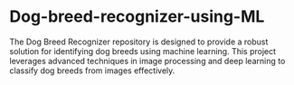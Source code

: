 # Dog-breed-recognizer-using-ML
The Dog Breed Recognizer repository is designed to provide a robust solution for identifying dog breeds using machine learning. This project leverages advanced techniques in image processing and deep learning to classify dog breeds from images effectively. 

